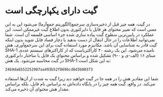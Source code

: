 # گیت دارای یکپارچگی است
در گیت، همه چیز قبل از ذخیره‌سازی سرجمع(الگوریتم جمع‌آزما) می‌شود این به این معنی است که تغییر محتوای هر فایل یا دایرکتوری بدون اطلاع گیت غیرممکن است. این عملکرد در پایین‌ترین سطوح گیت پیاده سازی شده جزء اساسی فلسفه آن است. شما نمی‌توانید اطلاعات را در حال انتقال از دست بدهید یا دچار فساد فایل شوید بدون اینکه گیت قادر به شناسایی آن باشد. مکانیزم مورد استفاده گیت برای این سرجمع‌آوری، هش SHA-1 نامیده می‌شود. این یک رشته ۴۰ کاراکتریاست که از کاراکترهای سیستم عددی مبنای ۱۶ (الف-ی و ۰-۹) تشکیل شده و براساس محتوای یک فایل یا ساختار دایرکتوری در گیت محاسبه می‌شود. یک هش SHA-1 به این شکل است: 

```
24b9da6552252987aa493b52f8696cd6d3b00373
```
شما این مقادیر هش را در همه جا در گیت خواهید دید زیرا گیت به شدت از آن‌ها استفاده می‌کند. در واقع، گیت همه چیز را در پایگاه داده‌اش نه براساس نام فایل، بلکه براساس مقدار هش محتوای آن ذخیره می‌‌کند.
